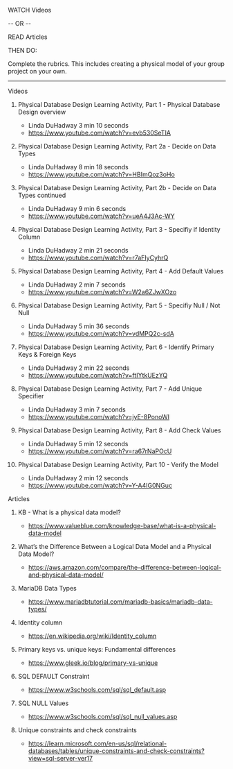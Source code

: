 WATCH Videos

-- OR --

READ Articles

THEN DO:

Complete the rubrics.  This includes creating a physical model of your group project on your own.

---------------------------------------------------------------------------------------------------
Videos

1. Physical Database Design Learning Activity, Part 1 - Physical Database Design overview
    - Linda DuHadway 3 min 10 seconds
    - https://www.youtube.com/watch?v=evb530SeTIA

2. Physical Database Design Learning Activity, Part 2a - Decide on Data Types
    - Linda DuHadway 8 min 18 seconds
    - https://www.youtube.com/watch?v=HBImQoz3oHo

3. Physical Database Design Learning Activity, Part 2b - Decide on Data Types continued
    - Linda DuHadway 9 min 6 seconds
    - https://www.youtube.com/watch?v=ueA4J3Ac-WY

4. Physical Database Design Learning Activity, Part 3 - Specifiy if Identity Column
    - Linda DuHadway 2 min 21 seconds
    - https://www.youtube.com/watch?v=r7aFIyCyhrQ

5. Physical Database Design Learning Activity, Part 4 - Add Default Values
    - Linda DuHadway 2 min 7 seconds
    - https://www.youtube.com/watch?v=W2a6ZJwXOzo

6. Physical Database Design Learning Activity, Part 5 - Specifiy Null / Not Null
    - Linda DuHadway 5 min 36 seconds
    - https://www.youtube.com/watch?v=vdMPQ2c-sdA

7. Physical Database Design Learning Activity, Part 6 - Identify Primary Keys & Foreign Keys
    - Linda DuHadway 2 min 22 seconds
    - https://www.youtube.com/watch?v=ftIYtkUEzYQ

8. Physical Database Design Learning Activity, Part 7 - Add Unique Specifier
    - Linda DuHadway 3 min 7 seconds
    - https://www.youtube.com/watch?v=jyE-8PonoWI

9. Physical Database Design Learning Activity, Part 8 - Add Check Values
    - Linda DuHadway 5 min 12 seconds
    - https://www.youtube.com/watch?v=ra67rNaPOcU

10. Physical Database Design Learning Activity, Part 10 - Verify the Model
    - Linda DuHadway 2 min 12 seconds
    - https://www.youtube.com/watch?v=Y-A4IG0NGuc


Articles

1. KB - What is a physical data model?
    - https://www.valueblue.com/knowledge-base/what-is-a-physical-data-model

2. What’s the Difference Between a Logical Data Model and a Physical Data Model?
    - https://aws.amazon.com/compare/the-difference-between-logical-and-physical-data-model/

3. MariaDB Data Types
    - https://www.mariadbtutorial.com/mariadb-basics/mariadb-data-types/

4. Identity column
    - https://en.wikipedia.org/wiki/Identity_column

5. Primary keys vs. unique keys: Fundamental differences
    - https://www.gleek.io/blog/primary-vs-unique

6. SQL DEFAULT Constraint
    - https://www.w3schools.com/sql/sql_default.asp

7. SQL NULL Values
    - https://www.w3schools.com/sql/sql_null_values.asp

8. Unique constraints and check constraints
    - https://learn.microsoft.com/en-us/sql/relational-databases/tables/unique-constraints-and-check-constraints?view=sql-server-ver17
